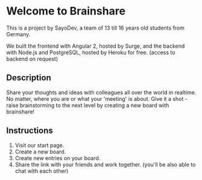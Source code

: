 # Welcome to Brainshare

This is a project by SayoDev, a team of 13 till 16 years old students from Germany.

We built the frontend with Angular 2, hosted by Surge, and the backend with Node.js and PostgreSQL, hosted by Heroku for free. (access to backend on request)

## Description

Share your thoughts and ideas with colleagues all over the world in realtime. No matter, where you are or what your 'meeting' is about. Give it a shot - raise brainstorming to the next level by creating a new board with brainshare!

## Instructions

1. Visit our start page.
2. Create a new board.
3. Create new entries on your board.
4. Share the link with your friends and work together. (you'll be also able to chat with each other)
